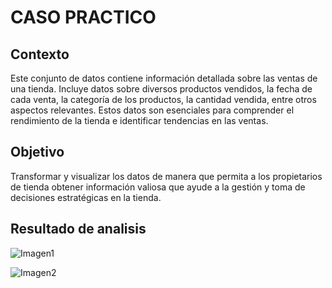 # CASO PRACTICO

## Contexto
Este conjunto de datos contiene información detallada sobre las ventas de una tienda. Incluye datos sobre diversos productos vendidos, la fecha de cada venta, la categoría de los productos, la cantidad vendida, entre otros aspectos relevantes. Estos datos son esenciales para comprender el rendimiento de la tienda e identificar tendencias en las ventas.


## Objetivo
Transformar y visualizar los datos de manera que permita a los propietarios de tienda obtener información valiosa que ayude a la gestión y toma de decisiones estratégicas en la tienda.


## Resultado de analisis
![Imagen1](https://github.com/user-attachments/assets/3fd9818f-b712-40e3-8dbc-fde75f1230af)

![Imagen2](https://github.com/user-attachments/assets/83bd2e50-98b4-41ba-bdc2-bbd1622fc0f9)
